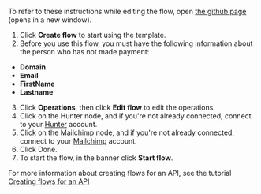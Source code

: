 To refer to these instructions while editing the flow, open [the github page](https://github.com/ot4i/app-connect-templates/tree/main/resources/markdown/Create%20a%20payment20reminder%20in%20Mailchimp%20for%20unpaid%20attendee%20emails%20found%20using%20Hunter_instructions.md) (opens in a new window).

1. Click **Create flow** to start using the template.
2. Before you use this flow, you must have the following information about the person who has not made payment:
* **Domain** 
* **Email**
* **FirstName**
* **Lastname**
3. Click **Operations**, then click **Edit flow** to edit the operations.
4. Click on the Hunter node, and if you're not already connected, connect to your [Hunter](https://www.ibm.com/docs/en/app-connect/saas?topic=apps-hunter) account.
5. Click on the Mailchimp node, and if you're not already connected, connect to your [Mailchimp]((https://www.ibm.com/docs/en/app-connect/saas?topic=apps-mailchimp)) account.
6. Click Done.
7. To start the flow, in the banner click **Start flow**.

For more information about creating flows for an API, see the tutorial [Creating flows for an API](https://www.ibm.com/docs/en/app-connect/saas?topic=designer-introduction-creating-flows-api-part-1)
